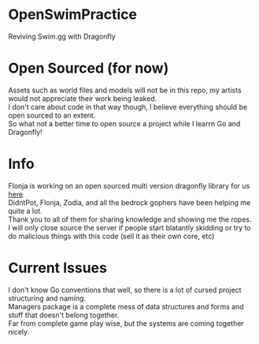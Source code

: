 # OpenSwimPractice
Reviving Swim.gg with Dragonfly
# Open Sourced (for now)
Assets such as world files and models will not be in this repo, my artists would not appreciate their work being leaked.
<br>
I don't care about code in that way though, I believe everything should be open sourced to an extent. 
<br>
So what not a better time to open source a project while I learrn Go and Dragonfly!
# Info
Flonja is working on an open sourced multi version dragonfly library for us [here](https://github.com/Flonja/multiversion)
<br>
DidntPot, Flonja, Zodia, and all the bedrock gophers have been helping me quite a lot. 
<br>
Thank you to all of them for sharing knowledge and showing me the ropes.
<br>
I will only close source the server if people start blatantly skidding or try to do malicious things with this code (sell it as their own core, etc)
# Current Issues
I don't know Go conventions that well, so there is a lot of cursed project structuring and naming.
<br>
Managers package is a complete mess of data structures and forms and stuff that doesn't belong together.
<br>
Far from complete game play wise, but the systems are coming together nicely.
